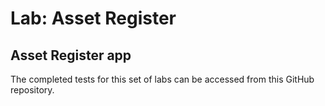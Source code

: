 # Lab: Asset Register

## Asset Register app

The completed tests for this set of labs can be accessed from this GitHub repository.